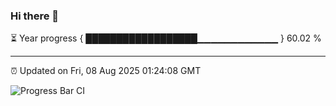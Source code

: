 ### Hi there 👋

⏳ Year progress { ██████████████████▁▁▁▁▁▁▁▁▁▁▁▁ } 60.02 %

---

⏰ Updated on Fri, 08 Aug 2025 01:24:08 GMT

![Progress Bar CI](https://github.com/liununu/liununu/workflows/Progress%20Bar%20CI/badge.svg)
